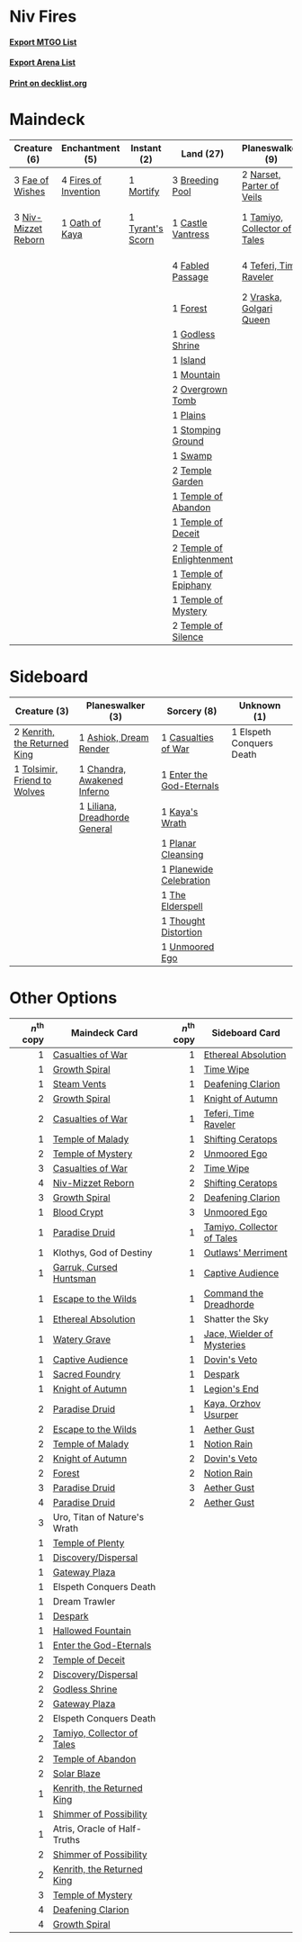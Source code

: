 # Niv Fires

#### [Export MTGO List](../collection/Niv%20Fires/Niv%20Fires.txt)
#### [Export Arena List](../collection/Niv%20Fires/Niv%20Fires_arena.txt)
#### [Print on decklist.org](http://decklist.org/?deckmain=1%09Ashiok,%20Nightmare%20Muse%0A3%09Breeding%20Pool%0A1%09Castle%20Vantress%0A3%09Deafening%20Clarion%0A4%09Fabled%20Passage%0A3%09Fae%20of%20Wishes%0A4%09Fires%20of%20Invention%0A1%09Forest%0A1%09Godless%20Shrine%0A1%09Island%0A1%09Mortify%0A1%09Mountain%0A2%09Narset,%20Parter%20of%20Veils%0A3%09Niv-Mizzet%20Reborn%0A1%09Oath%20of%20Kaya%0A2%09Overgrown%20Tomb%0A1%09Plains%0A1%09Solar%20Blaze%0A1%09Stomping%20Ground%0A1%09Swamp%0A1%09Tamiyo,%20Collector%20of%20Tales%0A4%09Teferi,%20Time%20Raveler%0A2%09Temple%20Garden%0A1%09Temple%20of%20Abandon%0A1%09Temple%20of%20Deceit%0A2%09Temple%20of%20Enlightenment%0A1%09Temple%20of%20Epiphany%0A1%09Temple%20of%20Mystery%0A2%09Temple%20of%20Silence%0A3%09Thought%20Erasure%0A1%09Time%20Wipe%0A1%09Tyrant's%20Scorn%0A2%09Uro,%20Titan%20of%20Nature's%20Wrath%0A2%09Vraska,%20Golgari%20Queen&deckside=1%09Ashiok,%20Dream%20Render%0A1%09Casualties%20of%20War%0A1%09Chandra,%20Awakened%20Inferno%0A1%09Elspeth%20Conquers%20Death%0A1%09Enter%20the%20God-Eternals%0A1%09Kaya's%20Wrath%0A2%09Kenrith,%20the%20Returned%20King%0A1%09Liliana,%20Dreadhorde%20General%0A1%09Planar%20Cleansing%0A1%09Planewide%20Celebration%0A1%09The%20Elderspell%0A1%09Thought%20Distortion%0A1%09Tolsimir,%20Friend%20to%20Wolves%0A1%09Unmoored%20Ego)
# Maindeck

|                                         Creature (6)                                         |                                        Enchantment (5)                                        |                                        Instant (2)                                        |                                             Land (27)                                              |                                           Planeswalker (9)                                            |                                         Sorcery (8)                                          |         Unknown (3)          |
|----------------------------------------------------------------------------------------------|-----------------------------------------------------------------------------------------------|-------------------------------------------------------------------------------------------|----------------------------------------------------------------------------------------------------|-------------------------------------------------------------------------------------------------------|----------------------------------------------------------------------------------------------|------------------------------|
|3 [Fae of Wishes](http://gatherer.wizards.com/Pages/Card/Details.aspx?multiverseid=473006)    |4 [Fires of Invention](http://gatherer.wizards.com/Pages/Card/Details.aspx?multiverseid=473087)|1 [Mortify](http://gatherer.wizards.com/Pages/Card/Details.aspx?multiverseid=420829)       |3 [Breeding Pool](http://gatherer.wizards.com/Pages/Card/Details.aspx?multiverseid=97088)           |2 [Narset, Parter of Veils](http://gatherer.wizards.com/Pages/Card/Details.aspx?multiverseid=460988)   |3 [Deafening Clarion](http://gatherer.wizards.com/Pages/Card/Details.aspx?multiverseid=452915)|1 Ashiok, Nightmare Muse      |
|3 [Niv-Mizzet Reborn](http://gatherer.wizards.com/Pages/Card/Details.aspx?multiverseid=461135)|1 [Oath of Kaya](http://gatherer.wizards.com/Pages/Card/Details.aspx?multiverseid=461136)      |1 [Tyrant's Scorn](http://gatherer.wizards.com/Pages/Card/Details.aspx?multiverseid=461152)|1 [Castle Vantress](http://gatherer.wizards.com/Pages/Card/Details.aspx?multiverseid=473204)        |1 [Tamiyo, Collector of Tales](http://gatherer.wizards.com/Pages/Card/Details.aspx?multiverseid=461147)|1 [Solar Blaze](http://gatherer.wizards.com/Pages/Card/Details.aspx?multiverseid=461143)      |2 Uro, Titan of Nature's Wrath|
|                                                                                              |                                                                                               |                                                                                           |4 [Fabled Passage](http://gatherer.wizards.com/Pages/Card/Details.aspx?multiverseid=473206)         |4 [Teferi, Time Raveler](http://gatherer.wizards.com/Pages/Card/Details.aspx?multiverseid=461148)      |3 [Thought Erasure](http://gatherer.wizards.com/Pages/Card/Details.aspx?multiverseid=452956)  |                              |
|                                                                                              |                                                                                               |                                                                                           |1 [Forest](http://gatherer.wizards.com/Pages/Card/Details.aspx?multiverseid=439860)                 |2 [Vraska, Golgari Queen](http://gatherer.wizards.com/Pages/Card/Details.aspx?multiverseid=452963)     |1 [Time Wipe](http://gatherer.wizards.com/Pages/Card/Details.aspx?multiverseid=461150)        |                              |
|                                                                                              |                                                                                               |                                                                                           |1 [Godless Shrine](http://gatherer.wizards.com/Pages/Card/Details.aspx?multiverseid=405099)         |                                                                                                       |                                                                                              |                              |
|                                                                                              |                                                                                               |                                                                                           |1 [Island](http://gatherer.wizards.com/Pages/Card/Details.aspx?multiverseid=439857)                 |                                                                                                       |                                                                                              |                              |
|                                                                                              |                                                                                               |                                                                                           |1 [Mountain](http://gatherer.wizards.com/Pages/Card/Details.aspx?multiverseid=439859)               |                                                                                                       |                                                                                              |                              |
|                                                                                              |                                                                                               |                                                                                           |2 [Overgrown Tomb](http://gatherer.wizards.com/Pages/Card/Details.aspx?multiverseid=405103)         |                                                                                                       |                                                                                              |                              |
|                                                                                              |                                                                                               |                                                                                           |1 [Plains](http://gatherer.wizards.com/Pages/Card/Details.aspx?multiverseid=439856)                 |                                                                                                       |                                                                                              |                              |
|                                                                                              |                                                                                               |                                                                                           |1 [Stomping Ground](http://gatherer.wizards.com/Pages/Card/Details.aspx?multiverseid=405110)        |                                                                                                       |                                                                                              |                              |
|                                                                                              |                                                                                               |                                                                                           |1 [Swamp](http://gatherer.wizards.com/Pages/Card/Details.aspx?multiverseid=439858)                  |                                                                                                       |                                                                                              |                              |
|                                                                                              |                                                                                               |                                                                                           |2 [Temple Garden](http://gatherer.wizards.com/Pages/Card/Details.aspx?multiverseid=405112)          |                                                                                                       |                                                                                              |                              |
|                                                                                              |                                                                                               |                                                                                           |1 [Temple of Abandon](http://gatherer.wizards.com/Pages/Card/Details.aspx?multiverseid=373711)      |                                                                                                       |                                                                                              |                              |
|                                                                                              |                                                                                               |                                                                                           |1 [Temple of Deceit](http://gatherer.wizards.com/Pages/Card/Details.aspx?multiverseid=373734)       |                                                                                                       |                                                                                              |                              |
|                                                                                              |                                                                                               |                                                                                           |2 [Temple of Enlightenment](http://gatherer.wizards.com/Pages/Card/Details.aspx?multiverseid=378535)|                                                                                                       |                                                                                              |                              |
|                                                                                              |                                                                                               |                                                                                           |1 [Temple of Epiphany](http://gatherer.wizards.com/Pages/Card/Details.aspx?multiverseid=442808)     |                                                                                                       |                                                                                              |                              |
|                                                                                              |                                                                                               |                                                                                           |1 [Temple of Mystery](http://gatherer.wizards.com/Pages/Card/Details.aspx?multiverseid=373571)      |                                                                                                       |                                                                                              |                              |
|                                                                                              |                                                                                               |                                                                                           |2 [Temple of Silence](http://gatherer.wizards.com/Pages/Card/Details.aspx?multiverseid=373522)      |                                                                                                       |                                                                                              |                              |


# Sideboard

|                                             Creature (3)                                              |                                            Planeswalker (3)                                            |                                            Sorcery (8)                                            |      Unknown (1)       |
|-------------------------------------------------------------------------------------------------------|--------------------------------------------------------------------------------------------------------|---------------------------------------------------------------------------------------------------|------------------------|
|2 [Kenrith, the Returned King](http://gatherer.wizards.com/Pages/Card/Details.aspx?multiverseid=476052)|1 [Ashiok, Dream Render](http://gatherer.wizards.com/Pages/Card/Details.aspx?multiverseid=461155)       |1 [Casualties of War](http://gatherer.wizards.com/Pages/Card/Details.aspx?multiverseid=461114)     |1 Elspeth Conquers Death|
|1 [Tolsimir, Friend to Wolves](http://gatherer.wizards.com/Pages/Card/Details.aspx?multiverseid=461151)|1 [Chandra, Awakened Inferno](http://gatherer.wizards.com/Pages/Card/Details.aspx?multiverseid=466881)  |1 [Enter the God-Eternals](http://gatherer.wizards.com/Pages/Card/Details.aspx?multiverseid=461123)|                        |
|                                                                                                       |1 [Liliana, Dreadhorde General](http://gatherer.wizards.com/Pages/Card/Details.aspx?multiverseid=461024)|1 [Kaya's Wrath](http://gatherer.wizards.com/Pages/Card/Details.aspx?multiverseid=457331)          |                        |
|                                                                                                       |                                                                                                        |1 [Planar Cleansing](http://gatherer.wizards.com/Pages/Card/Details.aspx?multiverseid=191599)      |                        |
|                                                                                                       |                                                                                                        |1 [Planewide Celebration](http://gatherer.wizards.com/Pages/Card/Details.aspx?multiverseid=461099) |                        |
|                                                                                                       |                                                                                                        |1 [The Elderspell](http://gatherer.wizards.com/Pages/Card/Details.aspx?multiverseid=461016)        |                        |
|                                                                                                       |                                                                                                        |1 [Thought Distortion](http://gatherer.wizards.com/Pages/Card/Details.aspx?multiverseid=466871)    |                        |
|                                                                                                       |                                                                                                        |1 [Unmoored Ego](http://gatherer.wizards.com/Pages/Card/Details.aspx?multiverseid=452962)          |                        |


# Other Options

|*n*<sup>th</sup> copy|                                            Maindeck Card                                            |*n*<sup>th</sup> copy|                                           Sideboard Card                                            |
|--------------------:|-----------------------------------------------------------------------------------------------------|--------------------:|-----------------------------------------------------------------------------------------------------|
|                    1|[Casualties of War](http://gatherer.wizards.com/Pages/Card/Details.aspx?multiverseid=461114)         |                    1|[Ethereal Absolution](http://gatherer.wizards.com/Pages/Card/Details.aspx?multiverseid=457314)       |
|                    1|[Growth Spiral](http://gatherer.wizards.com/Pages/Card/Details.aspx?multiverseid=457322)             |                    1|[Time Wipe](http://gatherer.wizards.com/Pages/Card/Details.aspx?multiverseid=461150)                 |
|                    1|[Steam Vents](http://gatherer.wizards.com/Pages/Card/Details.aspx?multiverseid=405109)               |                    1|[Deafening Clarion](http://gatherer.wizards.com/Pages/Card/Details.aspx?multiverseid=452915)         |
|                    2|[Growth Spiral](http://gatherer.wizards.com/Pages/Card/Details.aspx?multiverseid=457322)             |                    1|[Knight of Autumn](http://gatherer.wizards.com/Pages/Card/Details.aspx?multiverseid=452933)          |
|                    2|[Casualties of War](http://gatherer.wizards.com/Pages/Card/Details.aspx?multiverseid=461114)         |                    1|[Teferi, Time Raveler](http://gatherer.wizards.com/Pages/Card/Details.aspx?multiverseid=461148)      |
|                    1|[Temple of Malady](http://gatherer.wizards.com/Pages/Card/Details.aspx?multiverseid=380515)          |                    1|[Shifting Ceratops](http://gatherer.wizards.com/Pages/Card/Details.aspx?multiverseid=466948)         |
|                    2|[Temple of Mystery](http://gatherer.wizards.com/Pages/Card/Details.aspx?multiverseid=373571)         |                    2|[Unmoored Ego](http://gatherer.wizards.com/Pages/Card/Details.aspx?multiverseid=452962)              |
|                    3|[Casualties of War](http://gatherer.wizards.com/Pages/Card/Details.aspx?multiverseid=461114)         |                    2|[Time Wipe](http://gatherer.wizards.com/Pages/Card/Details.aspx?multiverseid=461150)                 |
|                    4|[Niv-Mizzet Reborn](http://gatherer.wizards.com/Pages/Card/Details.aspx?multiverseid=461135)         |                    2|[Shifting Ceratops](http://gatherer.wizards.com/Pages/Card/Details.aspx?multiverseid=466948)         |
|                    3|[Growth Spiral](http://gatherer.wizards.com/Pages/Card/Details.aspx?multiverseid=457322)             |                    2|[Deafening Clarion](http://gatherer.wizards.com/Pages/Card/Details.aspx?multiverseid=452915)         |
|                    1|[Blood Crypt](http://gatherer.wizards.com/Pages/Card/Details.aspx?multiverseid=97102)                |                    3|[Unmoored Ego](http://gatherer.wizards.com/Pages/Card/Details.aspx?multiverseid=452962)              |
|                    1|[Paradise Druid](http://gatherer.wizards.com/Pages/Card/Details.aspx?multiverseid=461098)            |                    1|[Tamiyo, Collector of Tales](http://gatherer.wizards.com/Pages/Card/Details.aspx?multiverseid=461147)|
|                    1|Klothys, God of Destiny                                                                              |                    1|[Outlaws' Merriment](http://gatherer.wizards.com/Pages/Card/Details.aspx?multiverseid=473160)        |
|                    1|[Garruk, Cursed Huntsman](http://gatherer.wizards.com/Pages/Card/Details.aspx?multiverseid=473153)   |                    1|[Captive Audience](http://gatherer.wizards.com/Pages/Card/Details.aspx?multiverseid=457304)          |
|                    1|[Escape to the Wilds](http://gatherer.wizards.com/Pages/Card/Details.aspx?multiverseid=473151)       |                    1|[Command the Dreadhorde](http://gatherer.wizards.com/Pages/Card/Details.aspx?multiverseid=461009)    |
|                    1|[Ethereal Absolution](http://gatherer.wizards.com/Pages/Card/Details.aspx?multiverseid=457314)       |                    1|Shatter the Sky                                                                                      |
|                    1|[Watery Grave](http://gatherer.wizards.com/Pages/Card/Details.aspx?multiverseid=405114)              |                    1|[Jace, Wielder of Mysteries](http://gatherer.wizards.com/Pages/Card/Details.aspx?multiverseid=460981)|
|                    1|[Captive Audience](http://gatherer.wizards.com/Pages/Card/Details.aspx?multiverseid=457304)          |                    1|[Dovin's Veto](http://gatherer.wizards.com/Pages/Card/Details.aspx?multiverseid=461120)              |
|                    1|[Sacred Foundry](http://gatherer.wizards.com/Pages/Card/Details.aspx?multiverseid=405106)            |                    1|[Despark](http://gatherer.wizards.com/Pages/Card/Details.aspx?multiverseid=461117)                   |
|                    1|[Knight of Autumn](http://gatherer.wizards.com/Pages/Card/Details.aspx?multiverseid=452933)          |                    1|[Legion's End](http://gatherer.wizards.com/Pages/Card/Details.aspx?multiverseid=466860)              |
|                    2|[Paradise Druid](http://gatherer.wizards.com/Pages/Card/Details.aspx?multiverseid=461098)            |                    1|[Kaya, Orzhov Usurper](http://gatherer.wizards.com/Pages/Card/Details.aspx?multiverseid=460129)      |
|                    2|[Escape to the Wilds](http://gatherer.wizards.com/Pages/Card/Details.aspx?multiverseid=473151)       |                    1|[Aether Gust](http://gatherer.wizards.com/Pages/Card/Details.aspx?multiverseid=466796)               |
|                    2|[Temple of Malady](http://gatherer.wizards.com/Pages/Card/Details.aspx?multiverseid=380515)          |                    1|[Notion Rain](http://gatherer.wizards.com/Pages/Card/Details.aspx?multiverseid=452943)               |
|                    2|[Knight of Autumn](http://gatherer.wizards.com/Pages/Card/Details.aspx?multiverseid=452933)          |                    2|[Dovin's Veto](http://gatherer.wizards.com/Pages/Card/Details.aspx?multiverseid=461120)              |
|                    2|[Forest](http://gatherer.wizards.com/Pages/Card/Details.aspx?multiverseid=439860)                    |                    2|[Notion Rain](http://gatherer.wizards.com/Pages/Card/Details.aspx?multiverseid=452943)               |
|                    3|[Paradise Druid](http://gatherer.wizards.com/Pages/Card/Details.aspx?multiverseid=461098)            |                    3|[Aether Gust](http://gatherer.wizards.com/Pages/Card/Details.aspx?multiverseid=466796)               |
|                    4|[Paradise Druid](http://gatherer.wizards.com/Pages/Card/Details.aspx?multiverseid=461098)            |                    2|[Aether Gust](http://gatherer.wizards.com/Pages/Card/Details.aspx?multiverseid=466796)               |
|                    3|Uro, Titan of Nature's Wrath                                                                         |                     |                                                                                                     |
|                    1|[Temple of Plenty](http://gatherer.wizards.com/Pages/Card/Details.aspx?multiverseid=378537)          |                     |                                                                                                     |
|                    1|[Discovery/Dispersal](http://gatherer.wizards.com/Pages/Card/Details.aspx?multiverseid=452973)       |                     |                                                                                                     |
|                    1|[Gateway Plaza](http://gatherer.wizards.com/Pages/Card/Details.aspx?multiverseid=452997)             |                     |                                                                                                     |
|                    1|Elspeth Conquers Death                                                                               |                     |                                                                                                     |
|                    1|Dream Trawler                                                                                        |                     |                                                                                                     |
|                    1|[Despark](http://gatherer.wizards.com/Pages/Card/Details.aspx?multiverseid=461117)                   |                     |                                                                                                     |
|                    1|[Hallowed Fountain](http://gatherer.wizards.com/Pages/Card/Details.aspx?multiverseid=97071)          |                     |                                                                                                     |
|                    1|[Enter the God-Eternals](http://gatherer.wizards.com/Pages/Card/Details.aspx?multiverseid=461123)    |                     |                                                                                                     |
|                    2|[Temple of Deceit](http://gatherer.wizards.com/Pages/Card/Details.aspx?multiverseid=373734)          |                     |                                                                                                     |
|                    2|[Discovery/Dispersal](http://gatherer.wizards.com/Pages/Card/Details.aspx?multiverseid=452973)       |                     |                                                                                                     |
|                    2|[Godless Shrine](http://gatherer.wizards.com/Pages/Card/Details.aspx?multiverseid=405099)            |                     |                                                                                                     |
|                    2|[Gateway Plaza](http://gatherer.wizards.com/Pages/Card/Details.aspx?multiverseid=452997)             |                     |                                                                                                     |
|                    2|Elspeth Conquers Death                                                                               |                     |                                                                                                     |
|                    2|[Tamiyo, Collector of Tales](http://gatherer.wizards.com/Pages/Card/Details.aspx?multiverseid=461147)|                     |                                                                                                     |
|                    2|[Temple of Abandon](http://gatherer.wizards.com/Pages/Card/Details.aspx?multiverseid=373711)         |                     |                                                                                                     |
|                    2|[Solar Blaze](http://gatherer.wizards.com/Pages/Card/Details.aspx?multiverseid=461143)               |                     |                                                                                                     |
|                    1|[Kenrith, the Returned King](http://gatherer.wizards.com/Pages/Card/Details.aspx?multiverseid=476052)|                     |                                                                                                     |
|                    1|[Shimmer of Possibility](http://gatherer.wizards.com/Pages/Card/Details.aspx?multiverseid=457195)    |                     |                                                                                                     |
|                    1|Atris, Oracle of Half-Truths                                                                         |                     |                                                                                                     |
|                    2|[Shimmer of Possibility](http://gatherer.wizards.com/Pages/Card/Details.aspx?multiverseid=457195)    |                     |                                                                                                     |
|                    2|[Kenrith, the Returned King](http://gatherer.wizards.com/Pages/Card/Details.aspx?multiverseid=476052)|                     |                                                                                                     |
|                    3|[Temple of Mystery](http://gatherer.wizards.com/Pages/Card/Details.aspx?multiverseid=373571)         |                     |                                                                                                     |
|                    4|[Deafening Clarion](http://gatherer.wizards.com/Pages/Card/Details.aspx?multiverseid=452915)         |                     |                                                                                                     |
|                    4|[Growth Spiral](http://gatherer.wizards.com/Pages/Card/Details.aspx?multiverseid=457322)             |                     |                                                                                                     |


